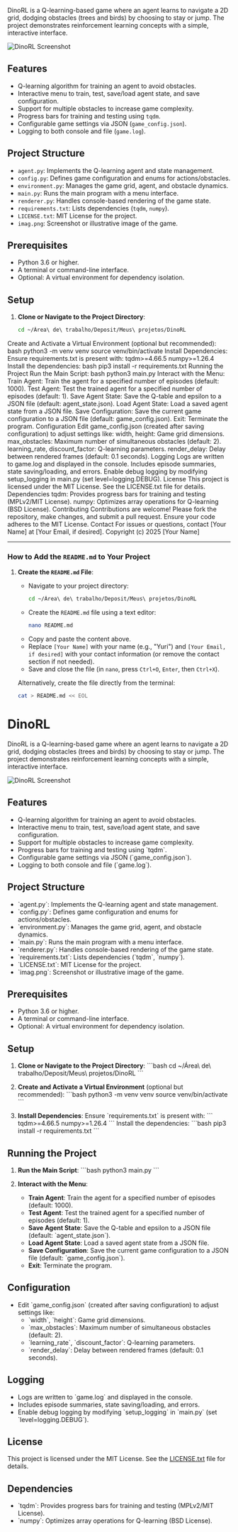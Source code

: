 DinoRL is a Q-learning-based game where an agent learns to navigate a 2D grid, dodging obstacles (trees and birds) by choosing to stay or jump. The project demonstrates reinforcement learning concepts with a simple, interactive interface.

![DinoRL Screenshot](imag.png)

## Features
- Q-learning algorithm for training an agent to avoid obstacles.
- Interactive menu to train, test, save/load agent state, and save configuration.
- Support for multiple obstacles to increase game complexity.
- Progress bars for training and testing using `tqdm`.
- Configurable game settings via JSON (`game_config.json`).
- Logging to both console and file (`game.log`).

## Project Structure
- `agent.py`: Implements the Q-learning agent and state management.
- `config.py`: Defines game configuration and enums for actions/obstacles.
- `environment.py`: Manages the game grid, agent, and obstacle dynamics.
- `main.py`: Runs the main program with a menu interface.
- `renderer.py`: Handles console-based rendering of the game state.
- `requirements.txt`: Lists dependencies (`tqdm`, `numpy`).
- `LICENSE.txt`: MIT License for the project.
- `imag.png`: Screenshot or illustrative image of the game.

## Prerequisites
- Python 3.6 or higher.
- A terminal or command-line interface.
- Optional: A virtual environment for dependency isolation.

## Setup
1. **Clone or Navigate to the Project Directory**:
   ```bash
   cd ~/Área\ de\ trabalho/Deposit/Meus\ projetos/DinoRL
Create and Activate a Virtual Environment (optional but recommended):
bash
python3 -m venv venv
source venv/bin/activate
Install Dependencies:
Ensure requirements.txt is present with:
tqdm>=4.66.5
numpy>=1.26.4
Install the dependencies:
bash
pip3 install -r requirements.txt
Running the Project
Run the Main Script:
bash
python3 main.py
Interact with the Menu:
Train Agent: Train the agent for a specified number of episodes (default: 1000).
Test Agent: Test the trained agent for a specified number of episodes (default: 1).
Save Agent State: Save the Q-table and epsilon to a JSON file (default: agent_state.json).
Load Agent State: Load a saved agent state from a JSON file.
Save Configuration: Save the current game configuration to a JSON file (default: game_config.json).
Exit: Terminate the program.
Configuration
Edit game_config.json (created after saving configuration) to adjust settings like:
width, height: Game grid dimensions.
max_obstacles: Maximum number of simultaneous obstacles (default: 2).
learning_rate, discount_factor: Q-learning parameters.
render_delay: Delay between rendered frames (default: 0.1 seconds).
Logging
Logs are written to game.log and displayed in the console.
Includes episode summaries, state saving/loading, and errors.
Enable debug logging by modifying setup_logging in main.py (set level=logging.DEBUG).
License
This project is licensed under the MIT License. See the LICENSE.txt file for details.
Dependencies
tqdm: Provides progress bars for training and testing (MPLv2/MIT License).
numpy: Optimizes array operations for Q-learning (BSD License).
Contributing
Contributions are welcome! Please fork the repository, make changes, and submit a pull request. Ensure your code adheres to the MIT License.
Contact
For issues or questions, contact [Your Name] at [Your Email, if desired].
Copyright (c) 2025 [Your Name]

---

### How to Add the `README.md` to Your Project

1. **Create the `README.md` File**:
   - Navigate to your project directory:
     ```bash
     cd ~/Área\ de\ trabalho/Deposit/Meus\ projetos/DinoRL
     ```
   - Create the `README.md` file using a text editor:
     ```bash
     nano README.md
     ```
   - Copy and paste the content above.
   - Replace `[Your Name]` with your name (e.g., "Yuri") and `[Your Email, if desired]` with your contact information (or remove the contact section if not needed).
   - Save and close the file (in `nano`, press `Ctrl+O`, `Enter`, then `Ctrl+X`).

   Alternatively, create the file directly from the terminal:
   ```bash
   cat > README.md << EOL
# DinoRL

DinoRL is a Q-learning-based game where an agent learns to navigate a 2D grid, dodging obstacles (trees and birds) by choosing to stay or jump. The project demonstrates reinforcement learning concepts with a simple, interactive interface.

![DinoRL Screenshot](imag.png)

## Features
- Q-learning algorithm for training an agent to avoid obstacles.
- Interactive menu to train, test, save/load agent state, and save configuration.
- Support for multiple obstacles to increase game complexity.
- Progress bars for training and testing using \`tqdm\`.
- Configurable game settings via JSON (\`game_config.json\`).
- Logging to both console and file (\`game.log\`).

## Project Structure
- \`agent.py\`: Implements the Q-learning agent and state management.
- \`config.py\`: Defines game configuration and enums for actions/obstacles.
- \`environment.py\`: Manages the game grid, agent, and obstacle dynamics.
- \`main.py\`: Runs the main program with a menu interface.
- \`renderer.py\`: Handles console-based rendering of the game state.
- \`requirements.txt\`: Lists dependencies (\`tqdm\`, \`numpy\`).
- \`LICENSE.txt\`: MIT License for the project.
- \`imag.png\`: Screenshot or illustrative image of the game.

## Prerequisites
- Python 3.6 or higher.
- A terminal or command-line interface.
- Optional: A virtual environment for dependency isolation.

## Setup
1. **Clone or Navigate to the Project Directory**:
   \`\`\`bash
   cd ~/Área\ de\ trabalho/Deposit/Meus\ projetos/DinoRL
   \`\`\`

2. **Create and Activate a Virtual Environment** (optional but recommended):
   \`\`\`bash
   python3 -m venv venv
   source venv/bin/activate
   \`\`\`

3. **Install Dependencies**:
   Ensure \`requirements.txt\` is present with:
   \`\`\`
   tqdm>=4.66.5
   numpy>=1.26.4
   \`\`\`
   Install the dependencies:
   \`\`\`bash
   pip3 install -r requirements.txt
   \`\`\`

## Running the Project
1. **Run the Main Script**:
   \`\`\`bash
   python3 main.py
   \`\`\`

2. **Interact with the Menu**:
   - **Train Agent**: Train the agent for a specified number of episodes (default: 1000).
   - **Test Agent**: Test the trained agent for a specified number of episodes (default: 1).
   - **Save Agent State**: Save the Q-table and epsilon to a JSON file (default: \`agent_state.json\`).
   - **Load Agent State**: Load a saved agent state from a JSON file.
   - **Save Configuration**: Save the current game configuration to a JSON file (default: \`game_config.json\`).
   - **Exit**: Terminate the program.

## Configuration
- Edit \`game_config.json\` (created after saving configuration) to adjust settings like:
  - \`width\`, \`height\`: Game grid dimensions.
  - \`max_obstacles\`: Maximum number of simultaneous obstacles (default: 2).
  - \`learning_rate\`, \`discount_factor\`: Q-learning parameters.
  - \`render_delay\`: Delay between rendered frames (default: 0.1 seconds).

## Logging
- Logs are written to \`game.log\` and displayed in the console.
- Includes episode summaries, state saving/loading, and errors.
- Enable debug logging by modifying \`setup_logging\` in \`main.py\` (set \`level=logging.DEBUG\`).

## License
This project is licensed under the MIT License. See the [LICENSE.txt](LICENSE.txt) file for details.

## Dependencies
- \`tqdm\`: Provides progress bars for training and testing (MPLv2/MIT License).
- \`numpy\`: Optimizes array operations for Q-learning (BSD License).


